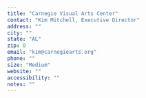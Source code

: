 ```yaml
---
title: "Carnegie Visual Arts Center"
contact: "Kim Mitchell, Executive Director"
address: ""
city: ""
state: "AL"
zip: 0
email: "kim@carnegiearts.org"
phone: ""
size: "Medium"
website: ""
accessibility: ""
notes: ""
--- 
```

